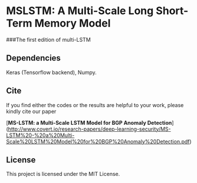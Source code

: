 # MSLSTM: A Multi-Scale Long Short-Term Memory Model
###The first edition of multi-LSTM
## Dependencies
Keras (Tensorflow backend), Numpy.

## Cite
If you find either the codes or the results are helpful to your work, please kindly cite our paper 

[**MS-LSTM: a Multi-Scale LSTM Model for
BGP Anomaly Detection**] (http://www.covert.io/research-papers/deep-learning-security/MS-LSTM%20-%20a%20Multi-Scale%20LSTM%20Model%20for%20BGP%20Anomaly%20Detection.pdf)

## License
This project is licensed under the MIT License.
 
